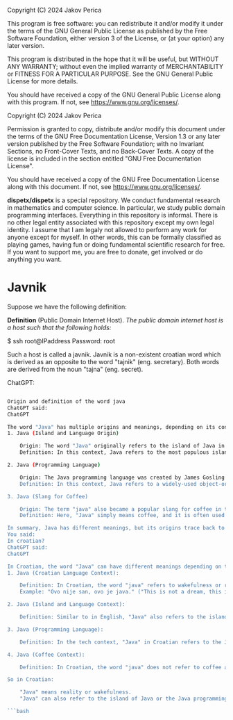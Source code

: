 Copyright (C) 2024 Jakov Perica

This program is free software: you can redistribute it and/or modify
it under the terms of the GNU General Public License as published by
the Free Software Foundation, either version 3 of the License, or
(at your option) any later version.

This program is distributed in the hope that it will be useful,
but WITHOUT ANY WARRANTY; without even the implied warranty of
MERCHANTABILITY or FITNESS FOR A PARTICULAR PURPOSE. See the
GNU General Public License for more details.

You should have received a copy of the GNU General Public License
along with this program. If not, see <https://www.gnu.org/licenses/>.

Copyright (C) 2024 Jakov Perica

Permission is granted to copy, distribute and/or modify this document
under the terms of the GNU Free Documentation License, Version 1.3 or
any later version published by the Free Software Foundation; with no
Invariant Sections, no Front-Cover Texts, and no Back-Cover Texts.
A copy of the license is included in the section entitled "GNU Free
Documentation License".

You should have received a copy of the GNU Free Documentation License
along with this document. If not, see <https://www.gnu.org/licenses/>.

**dispetx/dispetx** is a special repository. We conduct fundamental research
in mathematics and computer science. In particular, we study public domain
programming interfaces. Everything in this repository is informal. There is
no other legal entity associated with this repository except my own legal
identity. I assume that I am legaly not allowed to perform any work for anyone
except for myself. In other words, this can be formally classified as playing
games, having fun or doing fundamental scientific research for free.
If you want to support me, you are free to donate, get involved or do anything
you want.

# Javnik

Suppose we have the following definition:

**Definition** (Public Domain Internet Host). *The public domain internet host
is a host such that the following holds:*

  $ ssh root@IPaddress
  Password: root

Such a host is called a javnik. Javnik is a non-existent croatian word which
is derived as an opposite to the word "tajnik" (eng. secretary). Both words
are derived from the noun "tajna" (eng. secret). 

ChatGPT:

```bash

Origin and definition of the word java
ChatGPT said:
ChatGPT

The word "Java" has multiple origins and meanings, depending on its context. Here are the key points:
1. Java (Island and Language Origin)

    Origin: The word "Java" originally refers to the island of Java in Indonesia, which has been known by that name for centuries. The name "Java" may have originated from the Sanskrit word "yava" (which means "barley" or "grain"), possibly because the island was famous for its agricultural richness.
    Definition: In this context, Java refers to the most populous island in Indonesia, a historically significant and culturally rich area. It has been a central location for ancient kingdoms, colonial occupation, and modern political and economic development.

2. Java (Programming Language)

    Origin: The Java programming language was created by James Gosling and his team at Sun Microsystems in the early 1990s. Initially, the project was called "Oak" (after a tree outside Gosling's office), but due to trademark issues, it was renamed "Java." The team chose "Java" as a name after Java coffee, which was known for its energizing qualities. This was a nod to the dynamic and powerful nature of the new programming language.
    Definition: In this context, Java refers to a widely-used object-oriented programming language known for its portability, security, and scalability. It is often used for building web applications, mobile apps (particularly on Android), and enterprise software.

3. Java (Slang for Coffee)

    Origin: The term "java" also became a popular slang for coffee in the United States, stemming from the association with the island of Java, which was a major exporter of coffee beans.
    Definition: Here, "Java" simply means coffee, and it is often used in casual conversation to refer to a cup of coffee.

In summary, Java has different meanings, but its origins trace back to the Indonesian island, from which the name has spread to both the tech world and everyday language (through coffee).
You said:
In croatian?
ChatGPT said:
ChatGPT

In Croatian, the word "Java" can have different meanings depending on the context, much like in English. Here are the relevant meanings:
1. Java (Croatian Language Context):

    Definition: In Croatian, the word "java" refers to wakefulness or reality (as opposed to dreaming). It is used to describe the state of being awake and conscious. This meaning is related to the term for real life or something experienced outside of dreams.
    Example: "Ovo nije san, ovo je java." ("This is not a dream, this is reality.")

2. Java (Island and Language Context):

    Definition: Similar to in English, "Java" also refers to the island of Java in Indonesia in Croatian, with the same historical and geographical significance.

3. Java (Programming Language):

    Definition: In the tech context, "Java" in Croatian refers to the Java programming language just as it does in English, used for software development. The term is untranslated in this context.

4. Java (Coffee Context):

    Definition: In Croatian, the word "java" does not refer to coffee as it does in English. However, "kava" is the Croatian word for coffee, which sounds somewhat similar.

So in Croatian:

    "Java" means reality or wakefulness.
    "Java" can also refer to the island of Java or the Java programming language, depending on the context.

```bash
